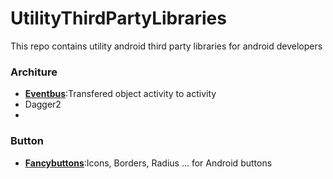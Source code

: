 # UtilityThirdPartyLibraries
This repo contains utility android third party libraries for android developers

<html>
<h3>Architure</h3>
<ul>
	<li><a href=""><b>Eventbus</b></a>:Transfered object activity to activity</li>
	<li>Dagger2</li>
	<li></li>
</ul>

<h3>Button</h3>
<ul>
	<li><a href=""><b>Fancybuttons</b></a>:Icons, Borders, Radius ... for Android buttons</li></li>
</ul>



</html>
